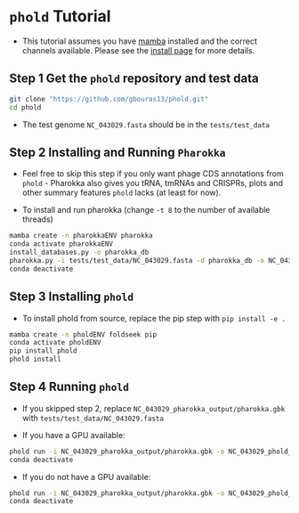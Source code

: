 # `phold` Tutorial

* This tutorial assumes you have [mamba](https://github.com/conda-forge/miniforge) installed and the correct channels available. Please see the [install page](https://phold.readthedocs.io/en/latest/install/) for more details.

## Step 1 Get the `phold` repository and test data

```bash
git clone "https://github.com/gbouras13/phold.git"
cd phold
```

* The test genome `NC_043029.fasta` should be in the `tests/test_data`

## Step 2 Installing and Running `Pharokka`

* Feel free to skip this step if you only want phage CDS annotations from `phold` - Pharokka also gives you tRNA, tmRNAs and CRISPRs, plots and other summary features `phold` lacks (at least for now).


* To install and run pharokka (change `-t 8` to the number of available threads)

```bash
mamba create -n pharokkaENV pharokka
conda activate pharokkaENV
install_databases.py -o pharokka_db
pharokka.py -i tests/test_data/NC_043029.fasta -d pharokka_db -o NC_043029_pharokka_output -t 8 --fast
conda deactivate
```

## Step 3 Installing `phold`

* To install phold from source, replace the pip step with `pip install -e .`

```bash
mamba create -n pholdENV foldseek pip
conda activate pholdENV
pip install phold 
phold install
```

## Step 4 Running `phold`

* If you skipped step 2, replace `NC_043029_pharokka_output/pharokka.gbk` with `tests/test_data/NC_043029.fasta`

* If you have a GPU available:

```bash
phold run -i NC_043029_pharokka_output/pharokka.gbk -o NC_043029_phold_output -t 8 -p NC_043029
conda deactivate
```

* If you do not have a GPU available:

```bash
phold run -i NC_043029_pharokka_output/pharokka.gbk -o NC_043029_phold_output -t 8 -p NC_043029 --cpu
conda deactivate
```